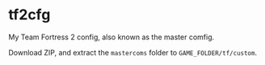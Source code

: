 # tf2cfg
My Team Fortress 2 config, also known as the master comfig.

Download ZIP, and extract the `mastercoms` folder to `GAME_FOLDER/tf/custom`.
